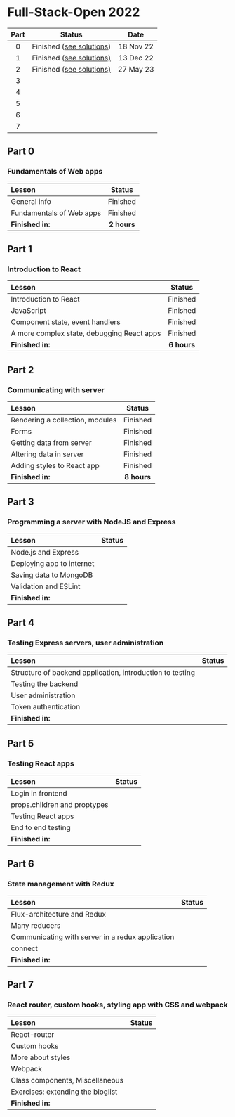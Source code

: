 # Full-Stack-Open 2022

| **Part** | **Status** | **Date**  |
|:--------:|:----------:|:---------:|
| 0        |  Finished ([see solutions](https://github.com/grobert03/Full-Stack-Open-2022/tree/main/part0))  | 18 Nov 22 |
| 1        |Finished [(see solutions)](https://github.com/grobert03/Full-Stack-Open-2022/tree/main/part1)|  13 Dec 22  |
| 2        |Finished [(see solutions)](https://github.com/grobert03/Full-Stack-Open-2022/tree/main/part2)       | 27 May 23|
| 3        |            |           |
| 4        |            |           |
| 5        |            |           |
| 6        |            |           |
| 7        |            |           |

## Part 0

### Fundamentals of Web apps

| **Lesson**               | **Status** |
|:-------------------------|:----------:|
|       General info       |  Finished  |
| Fundamentals of Web apps |  Finished  |
| **Finished in:**         | **2 hours**|

## Part 1

### Introduction to React

| **Lesson**                                 | **Status** |
|:-------------------------------------------|:----------:|
|            Introduction to React           |  Finished  |
|                 JavaScript                 |  Finished  |
| Component state, event handlers            |  Finished  |
| A more complex state, debugging React apps |  Finished  |
| **Finished in:**         | **6 hours**|

## Part 2

### Communicating with server

| **Lesson**                      | **Status** |
|:--------------------------------|:----------:|
| Rendering a collection, modules |  Finished  |
|              Forms              |  Finished  |
| Getting data from server        |  Finished  |
| Altering data in server         |  Finished  |
| Adding styles to React app      |  Finished  |
| **Finished in:**         | **8 hours** |

## Part 3

### Programming a server with NodeJS and Express


| **Lesson**                | **Status** |
|:--------------------------|:----------:|
|    Node.js and Express    |            |
| Deploying app to internet |            |
| Saving data to MongoDB    |            |
| Validation and ESLint     |            |
| **Finished in:**         | |

## Part 4

### Testing Express servers, user administration

| **Lesson**                                                | **Status** |
|:----------------------------------------------------------|:----------:|
| Structure of backend application, introduction to testing |            |
|                    Testing the backend                    |            |
| User administration                                       |            |
| Token authentication                                      |            |
| **Finished in:**         | |

## Part 5

### Testing React apps

| **Lesson**                   | **Status** |
|:-----------------------------|:----------:|
|       Login in frontend      |            |
| props.children and proptypes |            |
| Testing React apps           |            |
| End to end testing           |            |
| **Finished in:**         | |

## Part 6

### State management with Redux

| **Lesson**                                       | **Status** |
|:-------------------------------------------------|:----------:|
|            Flux-architecture and Redux           |            |
|                   Many reducers                  |            |
| Communicating with server in a redux application |            |
| connect                                          |            |
| **Finished in:**         | |

## Part 7

### React router, custom hooks, styling app with CSS and webpack

| **Lesson**                        | **Status** |
|:----------------------------------|:----------:|
|            React-router           |            |
|            Custom hooks           |            |
| More about styles                 |            |
| Webpack                           |            |
| Class components, Miscellaneous   |            |
| Exercises: extending the bloglist |            |
| **Finished in:**         | |
